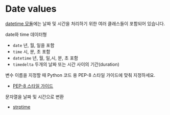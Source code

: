 # Date values

[datetime 모듈](https://docs.python.org/3/library/datetime.html)에는 날짜 및 시간을 처리하기 위한 여러 클래스들이 포함되어 있습니다.

date와 time 데이터형

- `date` 년, 월, 일을 포함
- `time` 시, 분, 초 포함
- `datetime` 년, 월, 일,시, 분, 초 포함
- `timedelta` 두개의 날짜 또는 시간 사이의 기간(duration)

변수 이름을 지정할 때 Python 코드 용 PEP-8 스타일 가이드에 맞춰 지정하세요.

- [PEP-8 스타일 가이드](https://www.python.org/dev/peps/pep-0008/#naming-conventions)

문자열을 날짜 및 시간으로 변환

- [strptime](https://docs.python.org/2/library/datetime.html#strftime-and-strptime-behavior)
